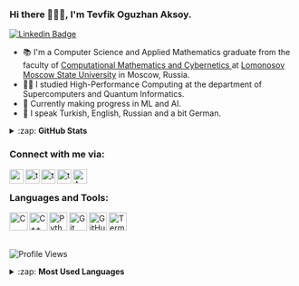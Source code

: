### Hi there 🙋‍♂️🙌, I'm Tevfik Oguzhan Aksoy.
[![Linkedin Badge](https://img.shields.io/badge/-Tevfik%20Oguzhan%20Aksoy-0072b1?style=flat&logo=Linkedin&logoColor=white)](https://www.linkedin.com/in/axoyto/ "Connect on LinkedIn")
<!--[![Twitter Follow](https://img.shields.io/twitter/follow/axoyto?color=1DA1F2&logo=twitter&style=for-the-badge)](https://twitter.com/intent/follow?original_referer=https%3A%2F%2Fgithub.com%2FTevfikOguzhanAksoy&screen_name=AxoyTO) -->
<!-- #### I'm a learner, student, developer and investor! -->
<!-- - 🌱 Currently making progress in Computer Graphics and CUDA. -->
- 📚 I'm a Computer Science and Applied Mathematics graduate from the faculty of <a href="https://en.wikipedia.org/wiki/MSU_Faculty_of_Computational_Mathematics_and_Cybernetics" target="_blank">Computational Mathematics and Cybernetics </a> at <a href="https://en.wikipedia.org/wiki/Moscow_State_University" target="_blank">Lomonosov Moscow State University</a> in Moscow, Russia.
- 👨‍💻 I studied High-Performance Computing at the department of Supercomputers and Quantum Informatics.
- 🌱 Currently making progress in ML and AI.
- 📖 I speak Turkish, English, Russian and a bit German.

<details>
  <summary>:zap: <b>GitHub Stats</b></summary>
  <img align="left" alt="TevfikOguzhanAksoy's GitHub Stats" src="https://github-readme-stats-sigma-five.vercel.app/api?username=AxoyTO&theme=dark&show_icons=true&hide_border=true_" />
  
</details>

### Connect with me via:

[<img align="left" alt="axoyto | Twitter" width="25px" src="https://camo.githubusercontent.com/35b0b8bfbd8840f35607fb56ad0a139047fd5d6e09ceb060c5c6f0a5abd1044c/68747470733a2f2f6564656e742e6769746875622e696f2f537570657254696e7949636f6e732f696d616765732f7376672f747769747465722e737667" />][twitter]
[<img align="left" alt="toaksoy | Instagram" width="25px" src="https://camo.githubusercontent.com/c9dacf0f25a1489fdbc6c0d2b41cda58b77fa210a13a886d6f99e027adfbd358/68747470733a2f2f6564656e742e6769746875622e696f2f537570657254696e7949636f6e732f696d616765732f7376672f696e7374616772616d2e737667" />][instagram]
[<img align="left" alt="toaxoy | VK" width="25px" src="https://camo.githubusercontent.com/26be819fcce90f75668efeb7a432b969dcc35a1e4478149c3fcd48fda5b457c3/68747470733a2f2f6564656e742e6769746875622e696f2f537570657254696e7949636f6e732f696d616765732f7376672f766b2e737667" />][vk]
[<img align="left" alt="toaxoy | Telegram" width="25px" src="https://camo.githubusercontent.com/f4b401dd7cd9b7840fd31acafd49e151a80e4c9600bf219934461b96dd98e013/68747470733a2f2f6564656e742e6769746875622e696f2f537570657254696e7949636f6e732f696d616765732f7376672f74656c656772616d2e737667" />][telegram]
[<img align="left" alt="Axoy | YouTube" width="25px" src="https://camo.githubusercontent.com/d54e97f5edde790381f7e62b217410df33e066a0dc8f692f2fc6b25fc1768b0c/68747470733a2f2f6564656e742e6769746875622e696f2f537570657254696e7949636f6e732f696d616765732f7376672f796f75747562652e737667" />][youtube]

<br>

### Languages and Tools:

<img align="left" alt="C" width="32px" src="https://img.icons8.com/color/50/000000/c-programming.png"/>
<img align="left" alt="C++" width="32px" src="https://img.icons8.com/color/48/000000/c-plus-plus-logo.png"/>
<img align="left" alt="Python" width="32px" src="https://img.icons8.com/color/48/000000/python--v2.png"/>
<!-- <img align="left" alt="JavaScript" width="32px" src="https://img.icons8.com/color/344/javascript--v1.png"/> -->
<img align="left" alt="Git" width="32px" src="https://img.icons8.com/color/48/000000/git.png" />
<img align="left" alt="GitHub" width="32px" src="https://img.icons8.com/fluency/48/000000/github.png" />
<!-- <img align="left" alt="Visual Studio" width="32px" src="https://img.icons8.com/color/48/000000/visual-studio-2019.png" /> -->
<img align="left" alt="Terminal" width="32px" src="https://img.icons8.com/fluency/48/000000/console.png" />

<br>
<br>
<br>

![Profile Views](https://komarev.com/ghpvc/?username=AxoyTO&style=plastic&color=blue)

<details>

<summary>:zap: <b>Most Used Languages</b> </summary>
<img align="left" alt="LanguageStats" width="px" alt="Tevfik Oguzhan Aksoy's Most Used Languages" src="https://github-readme-stats-sigma-five.vercel.app/api/top-langs/?username=AxoyTO&layout=compact&theme=dark" /> 

</details>


[linkedin]: https://www.linkedin.com/in/axoyto/
[twitter]: https://twitter.com/AxoyTO
[youtube]: https://www.youtube.com/channel/UCJjRWHa_3WJQ2a-4nvnzw5w
[instagram]: https://instagram.com/toaksoy
[vk]: https://vk.com/toaxoy
[telegram]: https://t.me/axoyto


